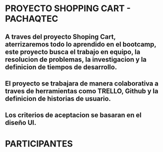 # PROYECTO SHOPPING CART - PACHAQTEC

## A traves del proyecto Shoping Cart, aterrizaremos todo lo aprendido en el bootcamp, este proyecto busca el trabajo en equipo, la resolucion de problemas, la investigacion y la definicion de tiempos de desarrollo.

## El proyecto se trabajara de manera colaborativa a traves de herramientas como TRELLO, Github y la definicion de historias de usuario.

## Los criterios de aceptacion se basaran en el diseño UI.

# PARTICIPANTES

